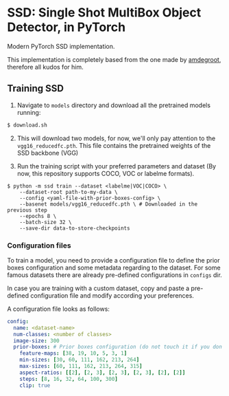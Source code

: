 # SSD: Single Shot MultiBox Object Detector, in PyTorch

Modern PyTorch SSD implementation.

This implementation is completely based from the one made by [amdegroot](https://github.com/amdegroot/ssd.pytorch), therefore all kudos for him.


## Training SSD

1. Navigate to `models` directory and download all the pretrained models running:

```bash
$ download.sh
```

2. This will download two models, for now, we'll only pay attention to the `vgg16_reducedfc.pth`. This file contains the pretrained weights of the SSD backbone (VGG)

3. Run the training script with your preferred parameters and dataset (By now, this repository supports COCO, VOC or labelme formats).

```$bash
$ python -m ssd train --dataset <labelme|VOC|COCO> \
    --dataset-root path-to-my-data \
    --config <yaml-file-with-prior-boxes-config> \
    --basenet models/vgg16_reducedfc.pth \ # Downloaded in the previous step
    --epochs 8 \
    --batch-size 32 \
    --save-dir data-to-store-checkpoints
```

### Configuration files

To train a model, you need to provide a configuration file to define the prior boxes
configuration and some metadata regarding to the dataset. For some famous datasets
there are already pre-defined configurations in `configs` dir.

In case you are training with a custom dataset, copy and paste a pre-defined configuration
file and modify according your preferences.

A configuration file looks as follows:

```yaml
config:
  name: <dataset-name>
  num-classes: <number of classes>
  image-size: 300
  prior-boxes: # Prior boxes configuration (do not touch it if you don't know what you are doing 😀)
    feature-maps: [38, 19, 10, 5, 3, 1]
    min-sizes: [30, 60, 111, 162, 213, 264]
    max-sizes: [60, 111, 162, 213, 264, 315]
    aspect-ratios: [[2], [2, 3], [2, 3], [2, 3], [2], [2]]
    steps: [8, 16, 32, 64, 100, 300]
    clip: true
```
